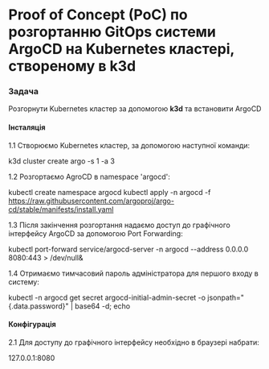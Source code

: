 # Proof of Concept (PoC) по розгортанню GitOps системи ArgoCD на Kubernetes кластері, створеному в k3d

### Задача

Розгорнути Kubernetes кластер за допомогою **k3d** та встановити ArgoCD

#### Інсталяція

1.1 Створюємо Kubernetes кластер, за допомогою наступної команди:

k3d cluster create argo -s 1 -a 3

1.2 Розгортаємо AgroCD в namespace 'argocd':

kubectl create namespace argocd
kubectl apply -n argocd -f https://raw.githubusercontent.com/argoproj/argo-cd/stable/manifests/install.yaml

1.3 Після закінчення розгортання надаємо доступ до графічного інтерфейсу ArgoCD за допомогою Port Forwarding:

kubectl port-forward service/argocd-server -n argocd --address 0.0.0.0 8080:443 > /dev/null&

1.4 Отримаємо тимчасовий пароль адміністратора для першого входу в систему:

kubectl -n argocd get secret argocd-initial-admin-secret -o jsonpath="{.data.password}" | base64 -d; echo

#### Конфігурація

2.1 Для доступу до графічного інтерфейсу необхідно в браузері набрати:


127.0.0.1:8080
